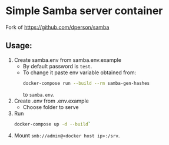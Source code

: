 # Simple Samba server container
Fork of https://github.com/dperson/samba
## Usage:
1. Create samba.env from samba.env.example
   - By default password is `test`.
   - To change it paste env variable obtained from:
       ```sh
       docker-compose run --build --rm samba-gen-hashes
       ```
     to `samba.env`.
3. Create .env from .env.example
    - Choose folder to serve
4. Run
    ```sh
    docker-compose up -d --build`
    ```
4. Mount `smb://admin@<docker host ip>:/srv`.